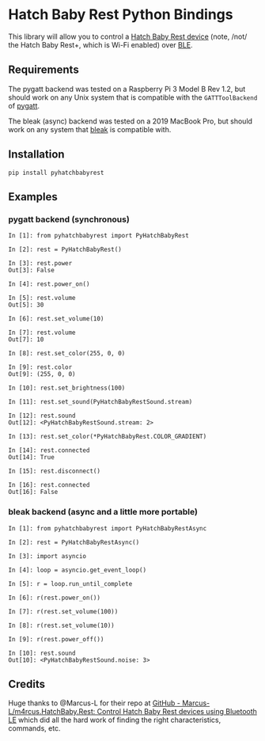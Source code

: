 # Hatch Baby Rest Python Bindings
This library will allow you to control a [Hatch Baby Rest device](https://www.hatchbaby.com/rest) (note, /not/ the Hatch Baby Rest+, which is Wi-Fi enabled) over [BLE](https://en.wikipedia.org/wiki/Bluetooth_Low_Energy).

## Requirements
The pygatt backend was tested on a Raspberry Pi 3 Model B Rev 1.2, but should work on any Unix system that is compatible with the `GATTToolBackend` of [pygatt](https://github.com/peplin/pygatt).

The bleak (async) backend was tested on a 2019 MacBook Pro, but should work on any system that [bleak](https://github.com/hbldh/bleak) is compatible with.

## Installation
`pip install pyhatchbabyrest`

## Examples
### pygatt backend (synchronous)
```python3
In [1]: from pyhatchbabyrest import PyHatchBabyRest

In [2]: rest = PyHatchBabyRest()

In [3]: rest.power
Out[3]: False

In [4]: rest.power_on()

In [5]: rest.volume
Out[5]: 30

In [6]: rest.set_volume(10)

In [7]: rest.volume
Out[7]: 10

In [8]: rest.set_color(255, 0, 0)

In [9]: rest.color
Out[9]: (255, 0, 0)

In [10]: rest.set_brightness(100)

In [11]: rest.set_sound(PyHatchBabyRestSound.stream)

In [12]: rest.sound
Out[12]: <PyHatchBabyRestSound.stream: 2>

In [13]: rest.set_color(*PyHatchBabyRest.COLOR_GRADIENT)
    
In [14]: rest.connected
Out[14]: True

In [15]: rest.disconnect()

In [16]: rest.connected
Out[16]: False
```

### bleak backend (async and a little more portable)
```python3
In [1]: from pyhatchbabyrest import PyHatchBabyRestAsync

In [2]: rest = PyHatchBabyRestAsync()

In [3]: import asyncio

In [4]: loop = asyncio.get_event_loop()

In [5]: r = loop.run_until_complete

In [6]: r(rest.power_on())

In [7]: r(rest.set_volume(100))

In [8]: r(rest.set_volume(10))

In [9]: r(rest.power_off())

In [10]: rest.sound
Out[10]: <PyHatchBabyRestSound.noise: 3>
```

## Credits
Huge thanks to @Marcus-L for their repo at [GitHub - Marcus-L/m4rcus.HatchBaby.Rest: Control Hatch Baby Rest devices using Bluetooth LE](https://github.com/Marcus-L/m4rcus.HatchBaby.Rest) which did all the hard work of finding the right characteristics, commands, etc.